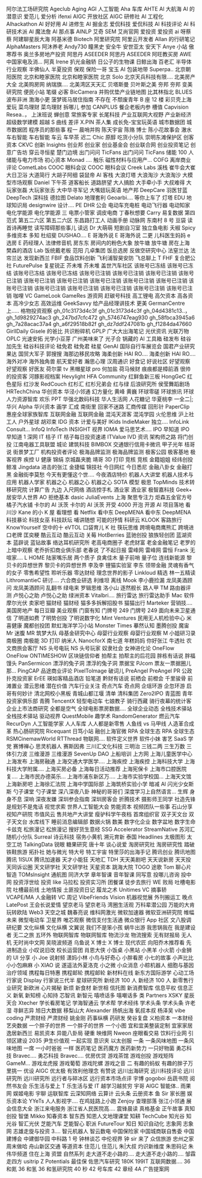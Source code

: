 阿尔法工场研究院
Ageclub
Aging
AGI 人工智能
Aha 车库
AHTE
Al 大航海
Al 的潜意识
爱范儿
爱分析 ifenxi
AIGC 开放社区
AIGC 研修社
Al 工程化
Alhackathon
Al 好好用
Al 进修生
Al 掘金志
爱侃科技
爱侃科技
Al 科技评论
Al 科研技术派
Al 魔法詹
Al 那点事
AINLP
艾奇 SEM
艾尚官网
爱投资
爱投资
ai 呀蔡蔡
阿建聊星辰大海
阿基米德 Biotech
阿里研究院
阿里云开发者
Allan 的行研笔记
AlphaMasters
阿沐养老
Andy730
瞳黑史
安全牛
安世亚太
安天下
Anye 小站
傲寒荐书
奥兰多房地产投资
阿思丹 ASEEDER
阿思丹 ASEEDER
阿旺教买房
AWE 中国家电及消…
阿真 Irene
扒光金融轿
日公子的生物课
日鲸出海
百老汇
半导体行业观察
半佛仙人
半夏投资
保观
保险一哥
宝玉 AI
包装地带 Superpa..
北京朝阳医院
北京和睦家医院
北京和睦家医院
北京 Solo
北京天兵科技有限.…
北美房产大全
北美购房网 纳瑞旗.…
北美湾区天天汇
贝塔斯曼
贝叶斯之美
夯邦
夯邦
变美研究院
便民小站
笔缀
必客 BicCamera
并购优垫产业链地图
比其林指北
BLUES
波布非洲
渤海小更
菠梦斑马居住指南
不存在
不颓废青年
B 座 12 楼
彩贝壳上海爱玩
菜鸟理财
菜鸟理财
拆哪儿
参加 CANPLUS
餐企老板内参
槽值
Capvision Resea..，
上沫班说
蝉创意
常旅客专家
长尾科技
产业互联网大视野
产业新经济
超级数学建模
超越 S 曲线
差评 X.PIN
茶人集
成长免-宝宝玩英语
城市数据团
城市数据团
程序员的那些事
程一
晨哨并购
陈天宇宙
陈赂 博士
陈小花故事会
澈水
车右智能
车右智能
车云
车早茶
迟二
Chic 原醇
吃货小分队
崇明东滩保护区
创客资本 CKVC
创新 Insights
创业邦
创业家
创业基金会
创业联合网
创业投资笔记
创意广告坊
穿云寻恒星
楚门边境
出门问问 TicFans
出门问问 TicFans
储能 100 人
储能与电力市场
初心资本 Monad .…
触乐
磁性材料与应用产…
COFG 离岸商业评论
CometLabs
COOC 眼科会议
COOC 眼科会议
Creek Labs 溪栈
崔牛会大崔
大日卫浴
大道简行
大胡子阿细
袋鼠帝 Al 客栈
大浪灯塔
大浪淘沙
大浪淘沙
大模型市场观察
Daniel 下午茶
道客船长
道路脐望
大人搞脸
大手牵小手
大叔难得
大玩家张磊
大玩家张舌
大中华寻军记
大嘴妞玩英语
地产邦
DeepCare 羽医甘蓝
DeepTech 深科技
德拉图 Delato
地理套利 Geoarbi.…
等你上车了
灯塔 EDU
地球知识局
designwire 设计.…
PE
DHR 公会
电动车充电桩
电动飞行器
电动知家
电化学能源
电化学能源
三
电票小管家
调皮电商
丁春秋想要 Carry
易复数据
第四范式
第五二六区
第五二六区
东昌路打工人
动画手册
动脉网
东南村 8 号
豆袋
读首诗再睡觉
读写障碍那些事儿
读远
Dr 大萌萌
短剧自习室
独立鱼电影
夭椒 Spicy
多维资本
多知
杜绍斐 DUSHAO.…
E 哥海外说
E 哥海外说
二更
儿科医生妈妈
e 选房
E 药经理人
法律修音机
房东东
房间内的粉色大象
放牛塘
放牛塘
房在上海
樊森的酒店 Lab
饭统戴老板
范阳
几卓集团
饭总选房
反做空研究中心
法窒兰达
法帘兰达
发现新西兰
FBIF 食品饮料创新
飞利浦智昊安防
飞总聊上 T
FHF 复合肥公社
FuturePulse
复星锐正
芥未堆
芥未堆
盖世汽车社区
该账号已冻结
该账号已冻结
该账号已冻结
该账号已冻结
该账号已注销
该账号已注销
该账号已注销
该账号已注销
该账号已注销
该账号已注销
该账号已注销
该账号已注销
该账号已注销
该账号已注销
该账号已注销
该账号已注销
该账号已注销
该账号已注销
该账号已注销
咖哩 VC
GameLook
GameRes 游资网
赶碳号科技
高工锂电
高欠资本
高各资本
高冷少女志
高效运维
GeekSavvy
给产品经理讲技术
更美
GermanCentre 上.….
格物投资观察
gh_01c3173d4c3f
gh_01c3173d4c3f
gh_04d4381c13..，
gh_1d9829274ac3
gh_247bd7cfc472
gh_5746747eag930
gh_58fbca3945a6
gh_7a28acac37a4
gh_a6f29518b82f
gh_dz7ddf247081b
gh_f1284da47660
GirlIDaily
Gisele 的爸比
共识粉碎机
GPLP
广大大出海笔记
光伏资讯
光联万物 OPLC
光速安拓
光学小豆芽
广州美味来了
光子合
锅藏的 Al 工具箱
硅发布
硅谷加先生
硅谷科技评论
硅免君
硅免君
硅星 GenAI
国际自行车展览会
国君产业研究
果达
国贸大军子
郭搜搜
海那边移民攻略
海柔创新 HAI RO.…
海柔创新 HAI RO.…
海外对冲
海外独角兽
航天爱好者
瀚思心理
汉周通识
好食记
好说社区
好望观察
好望观察
好医友
荷尔蒙 tv
黑帽星球 pro
何加盐
荷马候财
痕痕都是樟前酒
很帅的投资客
河豚影视档案
Hevylight
HFA Community
红鲜鱼新三板
HongGeC
红色星际
红沙发 RedCouch
红杉汇
红杉兄弟会
红与绿
后浪研究所
侯莹舞蹈剧场
HRTechChina
华创资本
华泾小邻通
幻方量化
黄峰
黄巍
环球零磋
环球旅讯
环球人力资源智库
欢乐 PPT
华强北数码科技
华人生活网
人花糖记
华夏桃李
一全二|;
华兴 Alpha
华兴资本
画学
汇成 南街里
回家不迷路
汇商传媒
回形针 PaperClip
惠座全球家族智库
互联网金融
互联网金融
混沌天涯客
混沌学园
火伦思维
沪上社工人
户外星球
胡邓束
IDG 资本
计爱与美好
IKids
IndieMaker 独立.…
InfoLink Consult...
InfoQ
InfoTech
INSIGHT 视界
IOMA 爱马思艺术.…
IPO 早知道
IPO 早知道
1 深网
IT 桔子
IT 桔子每日投资速递
ITValue
IVD 资讯
架构师之路
将门创投
江南电器工具联盟
城论
建筑科技 BIMBOX
交通银行信用卡微讯
甲子光年
桔哥说
街景梦工厂
机构投资者评论
极海品牌监测
极海品牌监测
极客公园
极客基地
极客视界
疾控 U 健康
锦绢
京城磊夹脆
靖哥 3D 打印
竞核
竞核
金籍姐姐
经纬创投
鲸准 Jingdata
进击的张江
金捷幅
锦技社
今日网红
今日悉尼
金融八卦女
金融打黑
金融街李莫愁
今天有更懂这个世.…
今夜酒店特价
机器人大讲堂
机器人技术与应用
机器人学家
机器之心
机器之心
机器之心 SOTA 模型
极思 TopMinds
技术转移研究院
计算广告
九边
入尺网络
酒店控手札
酒业家
酒业家
极智嘉科技 Geek+
居安华人世界 AO
拒绝基本 dasic
JuliaEvents 上海
聚思专注力
炬森五金官方号
橘子汽水铺
卡尔的 AI 沃茨
卡尔的 AI 沃茨
开受 4000
开泡
开源 Al 项目落地
看川沙
Kane 的小 K 屋
看理想
看 Netflix
看中东 DeepMENA
看中东 DeepMENA
科技暴论
科技女巫
科技跃坛
哺讲随想
可能的抒情
科研云
KLOOK 客路旅行
KnowYourself
空中的十 eVTOL
口袋育儿
K 社
筷玩思维
跨境电商鹰熊汇
跨境进口老牌
匡奕粳
酷云互动
酷云互动
关莓 HotBerries
蓝驰创投
狼族轻创团
蓝湖资本
蓝辟说
蓝钻故事
络达耳机研究所
老高电商圈子
老虎财富
老金金融笔记
老罗的上暗中观察
老乔折扣商业俱乐部
老春说
了不起日报
雷峰网
雷峰网
雷恒 Frank 无喧家.…
L HOME 陆家嘴乐居
两个质子
良禽佳木
量子前哨
量子位
连线新能源
黎贝卡的异想世界
黎贝卡的异想世界
李及李
锂猫实验室
李东
领带金融
灵魂有香气的女子
零售希望性
聆听乐器
零达财经
理念世界的影子
Linkloud 精选
林一五精读
LithromantieC 研讨.…
六合商业研选
利维坦
离线 Mook
李小鹿捡漏
龙凤美酒顾问
龙凤美酒顾问
乱翻书
绿电来
罗辑思维
洛小山
逐然舰长
路人甲 TM
路由器评测
卢悦心之助
卢悦心之助
绿洲资本 Vitalbri.…
旅行雷达
旅行雷达助手
Mac 软件
摩尔光伏
卖家吧
猫财经
猫财经
猫多多拆解招股书
猫猫出行
Marteker 营销技.…
美国房地产
每日豆瓣
美业观察
门窗有知
门牌号 249
门牌号 249
面向未来卫星通信
了明道如费
了明势创投
了明说数字化
Mint Ventures
民用无人机检验中心
米喜健康
魔都创投团
默虹海洋学习小站
Monster Times
摹然认知
墨腾创投
魔宙
Mr 迷腹
MR 筑梦大队
母基金研究中心
母婴行业观察
母婴行业观察
M 小姐研习录
南极圈
南极能 3D 打印
纳米人
NanocforX
南七道
年糕妈妈
你好张江
牛透社
农文商旅会客厅
NS 头号电玩
NS 头号玩家
奴隶社会
女神进化论
OneFlow
OneFlow
ONTIMESHOW
区块链信仰者
拍帮主
拍帮主的后花园
胖栋有话说
胖福馒头
PanSermicon
漂浮的兔子洞
漂浮的兔子洞
票据宝 PJcom
票友一票据圈儿那…
PingCAP
品途商业评论
PixelTolmage
破词儿
PreAngel
PreAngel
PR 公政
扑克投资家
ErEE
瑛如客精品酒店
铅笔道
黔财有话说
前栖会
前橙会
千里骏骨
前滩置业
潜云思绪
潜在价值
汽车行业关注
奇点汽车
奇点网
企瑶环游
企忽环游
启哥有何妙计
清北网校小黑板
青城山都江堰
清单
清科集团 Zero2IPO
青蓝图
青年投资家俱乐部
青腾 TencentX
轻型电动车
七娘教子
骑行西藏
骑行夜幕的统计客
企业上市法商研究
全都是空气
全球电影票房数据.…
全球企业动态
全栈技术驿站
全栈技术驿站
驱动视界
QuestMobile
趣学术
RandomGenerator
燃云汽车
RecurDyn
人工智能学家
人人车库
人人都是新零售
人鱼线 vs 马甲线
人造革合成革
热心肠研究院
Ricequant
日笃小站
融创上海官微
RPA 全球生态
RPA 全球生态
RSMCinemawWorld
RTThread 物联网.…
软件定义世界
软件小妹
害艺
SaaS 学党
赛博禅心
思灵机器人
赛斯因弗
三川汇文化科技
三明治
三钱二两
三生万数
三体引力波
三维漫游
三维漫游
SevenUp DAO
上船培训
上方网
上海儿童医学中心
上海发布
上海房融通
上海交通大学医学.…
上海疾控
上海疾控
上海科技大学
上海科技大学附属.…
上海买房必备
上海每日活动推荐
上海宪保卡
上海市口腔医院 复.…
上海市民办德英乐…
上海市浦东新区万.…
上海市实验学校国…
上海天文馆
上海新房吧
上海徐汇法院
上海中学国际部
上海筑桥实验小学
暗减 Al
闪光少女斯斯
勺子课堂
勺子课堂
深八深夜八卦
神秘的哥哥们
深度学习上自然语言…
生辉
身身不息
深响
深夜发嫌
深圳参会指南
深圳房客会
折腾技术
摄影师王同学
社造先锋
是规划不是鬼话
视觉求索
世界人工智能大会
势能资本
视频团队一些事
石山分享
视知产研院
市值风云
售共地产大讲堂
瘦驴科学午夜档
首席组织官
双子天文台
双子天文台
水库线下
睡前消息编辑部
数据火锅
数美
数字化企业
数字盆地
数字生命卡兹克
松旅漫记
松旅漫记
搜好货生意经
SSG Accelerator
StreamNative
苏河汇
随机小分队
Surreal 诗云科技
宿务小黄机
溯元育新
泰国 Headlines
太极图形
太空工坊
TalkingData 锐眼
糖果研究
唐十年
谈心说爱
淘房研究社
淘房研究性
踏破铁鞋旅游
拓扑社
她与微光
特大号
特工宇宙
特里莎的出海手记
腾讯创业
腾讯地图
腾讯 1ISUX
腾讯加速器
天才小能狂
天地汇 TDH
天天美剧吧
天天说新房
天天投
天同诉讼圈
天文研学社
天文研学社
天星资本
跳海大院
TOGO 途歌
Tom 聊心片智造
TOMslnsight
通航图
同济大学
章年智课
音年智课
同写意
投哪儿咨询
投中网
投资浮世绘
投资 like 马拉松
投资实习所
团餐谋
徒步去旅行
WE 败局
吐槽电影院
吐槽最前线
土地情报
土匪投资日记
履龙之术
Unitimes
VC 摘事轿
VCAPE/MA 人金融转
VC 周记
VibeFriends
Vision 机器视觉展
外刊搬运工
晚点 LatePost
王会长说爱情
望京老马
望京老马
湾圈生活观
万科辈潜公园
万能的大肯
玩转欧陆
Web3 天空之城
魏春亮说
维科网激光
微软加速器
微软亚洲研究院
帷幅未来
微型电动车
卫星界
唯芯观察
微信支付生活通
微众银行 App 社区
文八股调研纪要
文化纵横
文化纵横
文翼说
我们不是笨小孩
蜗牛出游
我思锅我在
我是建设者
无二之旅
五环外
物联网智库
物联网智库
物流沙龙
物流搜索
无有财报局
无人机
无时尚中文网
吴晓波频道
乌鱼说
X 博士
X 博士
现代农匠
向阳乔木推荐看
先进制造业
小叹说旧改
校长运营团
肖恩大侠
小饭桌
小黑站
小黑羊
小火箭
小金狮的 UI 分享
小 Joe 说射频
潇妈小林
小鸟与好奇心
小胖看房
小七的故事
小声比比
小小包麻麻
小 XIAO 说
遂遥法外夏洛克
小之微
小众消息
小粽机器人
细胞与基因治疗领域
携程每日特惠
携程邮轮
携程邮轮
新材料在线
新东方国际游学
心动工场
行家说 Display
行家说三代半
星球研究所
新经济 100 人
新经济 100 人
新零售行业研究
新欧洲
心片揭秘
新烦
新食材
新世相
信托图
新消费智库
信息平权
信息正义
新氧
新知榜
心知持
芯智讯
新智元
嘻喷话多
嘻嘲话多
类 Partners
XSKY 星辰天合
Xtecher
学长看房笔记
学海智通云
学术帮
学术经纬
学术头条
学术头条
许老湿
寻鲜志异
旭日大数据
移梨山大 Alexander
扬帆出海
氧叔本叔
杨泽吴 vibe coding
严肃财经
严肃财经
姚金刚
药事纵横
药研发
癸谷复盘
义柏资本
一本财经
艺央数据
一个胖子的世界
一个胖子的世界
一个小图
宜和宜美整装定制
宜家家居
逸居新西兰
易凯资本
异能八卦局
硬重
映维网 Nweon
座眼看交易
饮料行业网
引领区建设 2035
尹生价值观
一起实现
意识夹
以太创服
一条
一条风味地图
一条风味地图
一席
一小时爸爸
一样
医药笔记
医药魔方
医药新势力
一只好物菌
勇芯科技 Bravec.…
勇芯科技 Bravec.…
优房优贷
游戏茶馆
游戏创投
游戏矩阵 GameM...
游戏龙虎报
游戏葡萄
游戏陀螺
游戏之音
二
有趣的蚂蚁
有趣的胖子万里挑一
优设 AIGC
优太极
有效利他理念
有赞说
远川出海研究
远川科技评论
远川研究所
远川研究所
远行者与碎冰区
远行资本市场点评
宇博 gogoboi
岳蔬书院
阅然书友会
乐生活与爱上 T
乐生活与爱 IT
越学习越贫穷
宇哥 AIGC 智能体..
雨果网
娱姬电影
宇聊
运联智库
云深知网络
云算计
云头条
云册资本
鱼 Sir 家长圈
娱乐资本论
YYeTs 人人影视字.…
在鸡娃路上小跑
Zenjoy
查理部落
张江小邻通
展会信息大全
浙江来电服务
浙江省人民医院高.…
震锋晨读
真格基金
正午故事
真知创投
智堡 Mikko
知春资本
智东西
知恩人文地理课堂
知耕 TechCube
知光谷
知光谷
智汇光伏
芝能汽车
芝能智心
职派 FutureTour
知日
知识自动化
志象网
志象网
志雄走旋与投资 3.…
智元机器人
智云数电
中国保险家
中国城商联自售委
中国建博会
中建御华园
中科路 1 号
钟林谈芯
中伦视界
钟 sir 来了
众信旅游
忠州之家
周末做哈
舟山新区交通
等道资本
住范儿
住范儿
朱|大叔
灼识新维度
朱思码记
朱伟华频道
住在上海
资盟
自然系列
走大道不走小路的.…
走大道不走小路的.…
邹霖
走四方 usitrip
Z Potentials
最佳保
佐思汽车研究
180K
199IT 互联网数据.…
36 和氮
36 和氢
36 和氢研究院
40 秒
42 号车库
42 章经
4A 广告提案网
